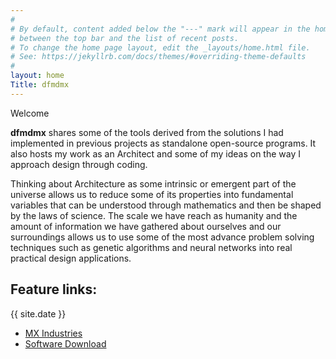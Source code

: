 ```yaml
---
#
# By default, content added below the "---" mark will appear in the home page
# between the top bar and the list of recent posts.
# To change the home page layout, edit the _layouts/home.html file.
# See: https://jekyllrb.com/docs/themes/#overriding-theme-defaults
#
layout: home
Title: dfmdmx
---
```


Welcome

**dfmdmx** shares some of the tools derived from the solutions I had implemented in previous projects as standalone open-source programs. It also hosts my work as an Architect and some of my ideas on the way I approach design through coding.

Thinking about Architecture as some intrinsic or emergent part of the universe allows us to reduce some of its properties into fundamental variables that can be understood through mathematics and then be shaped by the laws of science. The scale we have reach as humanity and the amount of information we have gathered about ourselves and our surroundings allows us to use some of the most advance problem solving techniques such as genetic algorithms and neural networks into real practical design applications.  

## Feature links:
{{ site.date }}
 * [MX Industries](/mx-industries)  
 * [Software Download](/open-source/#software-downloads)
